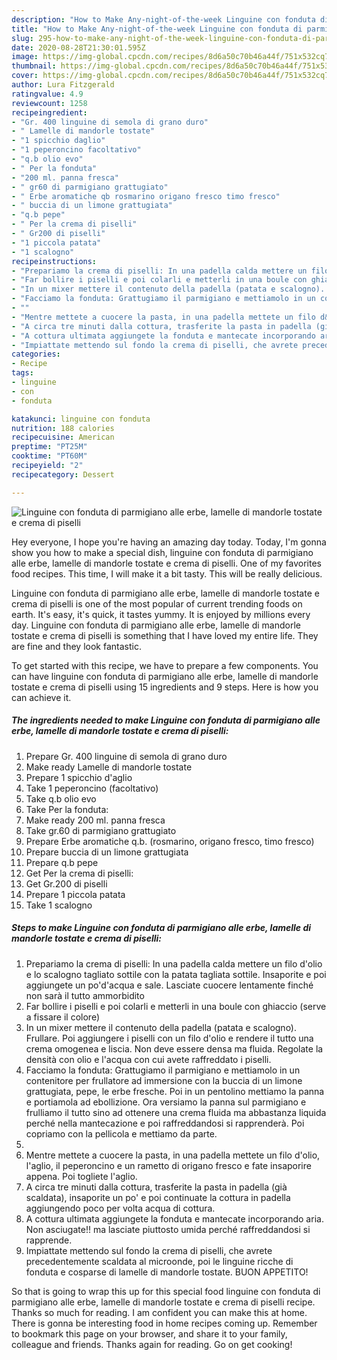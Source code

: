 ```yaml
---
description: "How to Make Any-night-of-the-week Linguine con fonduta di parmigiano alle erbe, lamelle di mandorle tostate e crema di piselli"
title: "How to Make Any-night-of-the-week Linguine con fonduta di parmigiano alle erbe, lamelle di mandorle tostate e crema di piselli"
slug: 295-how-to-make-any-night-of-the-week-linguine-con-fonduta-di-parmigiano-alle-erbe-lamelle-di-mandorle-tostate-e-crema-di-piselli
date: 2020-08-28T21:30:01.595Z
image: https://img-global.cpcdn.com/recipes/8d6a50c70b46a44f/751x532cq70/linguine-con-fonduta-di-parmigiano-alle-erbe-lamelle-di-mandorle-tostate-e-crema-di-piselli-recipe-main-photo.jpg
thumbnail: https://img-global.cpcdn.com/recipes/8d6a50c70b46a44f/751x532cq70/linguine-con-fonduta-di-parmigiano-alle-erbe-lamelle-di-mandorle-tostate-e-crema-di-piselli-recipe-main-photo.jpg
cover: https://img-global.cpcdn.com/recipes/8d6a50c70b46a44f/751x532cq70/linguine-con-fonduta-di-parmigiano-alle-erbe-lamelle-di-mandorle-tostate-e-crema-di-piselli-recipe-main-photo.jpg
author: Lura Fitzgerald
ratingvalue: 4.9
reviewcount: 1258
recipeingredient:
- "Gr. 400 linguine di semola di grano duro"
- " Lamelle di mandorle tostate"
- "1 spicchio daglio"
- "1 peperoncino facoltativo"
- "q.b olio evo"
- " Per la fonduta"
- "200 ml. panna fresca"
- " gr60 di parmigiano grattugiato"
- " Erbe aromatiche qb rosmarino origano fresco timo fresco"
- " buccia di un limone grattugiata"
- "q.b pepe"
- " Per la crema di piselli"
- " Gr200 di piselli"
- "1 piccola patata"
- "1 scalogno"
recipeinstructions:
- "Prepariamo la crema di piselli: In una padella calda mettere un filo d&#39;olio e lo scalogno tagliato sottile con la patata tagliata sottile. Insaporite e poi aggiungete un po&#39;d&#39;acqua e sale. Lasciate cuocere lentamente finché non sarà il tutto ammorbidito"
- "Far bollire i piselli e poi colarli e metterli in una boule con ghiaccio (serve a fissare il colore)"
- "In un mixer mettere il contenuto della padella (patata e scalogno). Frullare. Poi aggiungere i piselli con un filo d&#39;olio e rendere il tutto una crema omogenea e liscia. Non deve essere densa ma fluida. Regolate la densità con olio e l&#39;acqua con cui avete raffreddato i piselli."
- "Facciamo la fonduta: Grattugiamo il parmigiano e mettiamolo in un contenitore per frullatore ad immersione con la buccia di un limone grattugiata, pepe, le erbe fresche. Poi in un pentolino mettiamo la panna e portiamola ad ebollizione. Ora versiamo la panna sul parmigiano e frulliamo il tutto sino ad ottenere una crema fluida ma abbastanza liquida perché nella mantecazione e poi raffreddandosi si rapprenderà. Poi copriamo con la pellicola e mettiamo da parte."
- ""
- "Mentre mettete a cuocere la pasta, in una padella mettete un filo d&#39;olio, l&#39;aglio, il peperoncino e un rametto di origano fresco e fate insaporire appena. Poi togliete l&#39;aglio."
- "A circa tre minuti dalla cottura, trasferite la pasta in padella (già scaldata), insaporite un po&#39; e poi continuate la cottura in padella aggiungendo poco per volta acqua di cottura."
- "A cottura ultimata aggiungete la fonduta e mantecate incorporando aria. Non asciugate!! ma lasciate piuttosto umida perché raffreddandosi si rapprende."
- "Impiattate mettendo sul fondo la crema di piselli, che avrete precedentemente scaldata al microonde, poi le linguine ricche di fonduta e cosparse di lamelle di mandorle tostate. BUON APPETITO!"
categories:
- Recipe
tags:
- linguine
- con
- fonduta

katakunci: linguine con fonduta 
nutrition: 188 calories
recipecuisine: American
preptime: "PT25M"
cooktime: "PT60M"
recipeyield: "2"
recipecategory: Dessert

---
```



![Linguine con fonduta di parmigiano alle erbe, lamelle di mandorle tostate e crema di piselli](https://img-global.cpcdn.com/recipes/8d6a50c70b46a44f/751x532cq70/linguine-con-fonduta-di-parmigiano-alle-erbe-lamelle-di-mandorle-tostate-e-crema-di-piselli-recipe-main-photo.jpg)

Hey everyone, I hope you're having an amazing day today. Today, I'm gonna show you how to make a special dish, linguine con fonduta di parmigiano alle erbe, lamelle di mandorle tostate e crema di piselli. One of my favorites food recipes. This time, I will make it a bit tasty. This will be really delicious.

Linguine con fonduta di parmigiano alle erbe, lamelle di mandorle tostate e crema di piselli is one of the most popular of current trending foods on earth. It's easy, it's quick, it tastes yummy. It is enjoyed by millions every day. Linguine con fonduta di parmigiano alle erbe, lamelle di mandorle tostate e crema di piselli is something that I have loved my entire life. They are fine and they look fantastic.




To get started with this recipe, we have to prepare a few components. You can have linguine con fonduta di parmigiano alle erbe, lamelle di mandorle tostate e crema di piselli using 15 ingredients and 9 steps. Here is how you can achieve it.

<!--inarticleads1-->

##### The ingredients needed to make Linguine con fonduta di parmigiano alle erbe, lamelle di mandorle tostate e crema di piselli:

1. Prepare Gr. 400 linguine di semola di grano duro
1. Make ready  Lamelle di mandorle tostate
1. Prepare 1 spicchio d&#39;aglio
1. Take 1 peperoncino (facoltativo)
1. Take q.b olio evo
1. Take  Per la fonduta:
1. Make ready 200 ml. panna fresca
1. Take  gr.60 di parmigiano grattugiato
1. Prepare  Erbe aromatiche q.b. (rosmarino, origano fresco, timo fresco)
1. Prepare  buccia di un limone grattugiata
1. Prepare q.b pepe
1. Get  Per la crema di piselli:
1. Get  Gr.200 di piselli
1. Prepare 1 piccola patata
1. Take 1 scalogno




<!--inarticleads2-->

##### Steps to make Linguine con fonduta di parmigiano alle erbe, lamelle di mandorle tostate e crema di piselli:

1. Prepariamo la crema di piselli: In una padella calda mettere un filo d&#39;olio e lo scalogno tagliato sottile con la patata tagliata sottile. Insaporite e poi aggiungete un po&#39;d&#39;acqua e sale. Lasciate cuocere lentamente finché non sarà il tutto ammorbidito
1. Far bollire i piselli e poi colarli e metterli in una boule con ghiaccio (serve a fissare il colore)
1. In un mixer mettere il contenuto della padella (patata e scalogno). Frullare. Poi aggiungere i piselli con un filo d&#39;olio e rendere il tutto una crema omogenea e liscia. Non deve essere densa ma fluida. Regolate la densità con olio e l&#39;acqua con cui avete raffreddato i piselli.
1. Facciamo la fonduta: Grattugiamo il parmigiano e mettiamolo in un contenitore per frullatore ad immersione con la buccia di un limone grattugiata, pepe, le erbe fresche. Poi in un pentolino mettiamo la panna e portiamola ad ebollizione. Ora versiamo la panna sul parmigiano e frulliamo il tutto sino ad ottenere una crema fluida ma abbastanza liquida perché nella mantecazione e poi raffreddandosi si rapprenderà. Poi copriamo con la pellicola e mettiamo da parte.
1. 
1. Mentre mettete a cuocere la pasta, in una padella mettete un filo d&#39;olio, l&#39;aglio, il peperoncino e un rametto di origano fresco e fate insaporire appena. Poi togliete l&#39;aglio.
1. A circa tre minuti dalla cottura, trasferite la pasta in padella (già scaldata), insaporite un po&#39; e poi continuate la cottura in padella aggiungendo poco per volta acqua di cottura.
1. A cottura ultimata aggiungete la fonduta e mantecate incorporando aria. Non asciugate!! ma lasciate piuttosto umida perché raffreddandosi si rapprende.
1. Impiattate mettendo sul fondo la crema di piselli, che avrete precedentemente scaldata al microonde, poi le linguine ricche di fonduta e cosparse di lamelle di mandorle tostate. BUON APPETITO!




So that is going to wrap this up for this special food linguine con fonduta di parmigiano alle erbe, lamelle di mandorle tostate e crema di piselli recipe. Thanks so much for reading. I am confident you can make this at home. There is gonna be interesting food in home recipes coming up. Remember to bookmark this page on your browser, and share it to your family, colleague and friends. Thanks again for reading. Go on get cooking!

